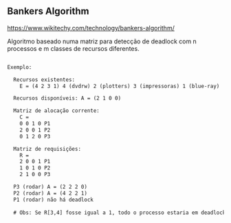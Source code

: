 ## Bankers Algorithm

https://www.wikitechy.com/technology/bankers-algorithm/

Algoritmo baseado numa matriz para detecção de deadlock com n processos 
e m classes de recursos diferentes.
  
```html

Exemplo:

  Recursos existentes:
    E = (4 2 3 1) 4 (dvdrw) 2 (plotters) 3 (impressoras) 1 (blue-ray)

  Recursos disponíveis: A = (2 1 0 0)

  Matriz de alocação corrente:
    C =
    0 0 1 0 P1
    2 0 0 1 P2
    0 1 2 0 P3

  Matriz de requisições:
    R =
    2 0 0 1 P1
    1 0 1 0 P2
    2 1 0 0 P3

  P3 (rodar) A = (2 2 2 0)
  P2 (rodar) A = (4 2 2 1)
  P1 (rodar) não há deadlock
  
  # Obs: Se R[3,4] fosse igual a 1, todo o processo estaria em deadlock.
  
```
